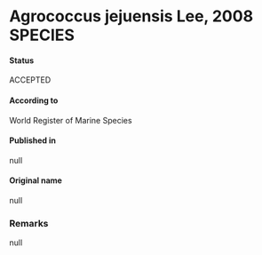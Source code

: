 # Agrococcus jejuensis Lee, 2008 SPECIES

#### Status
ACCEPTED

#### According to
World Register of Marine Species

#### Published in
null

#### Original name
null

### Remarks
null